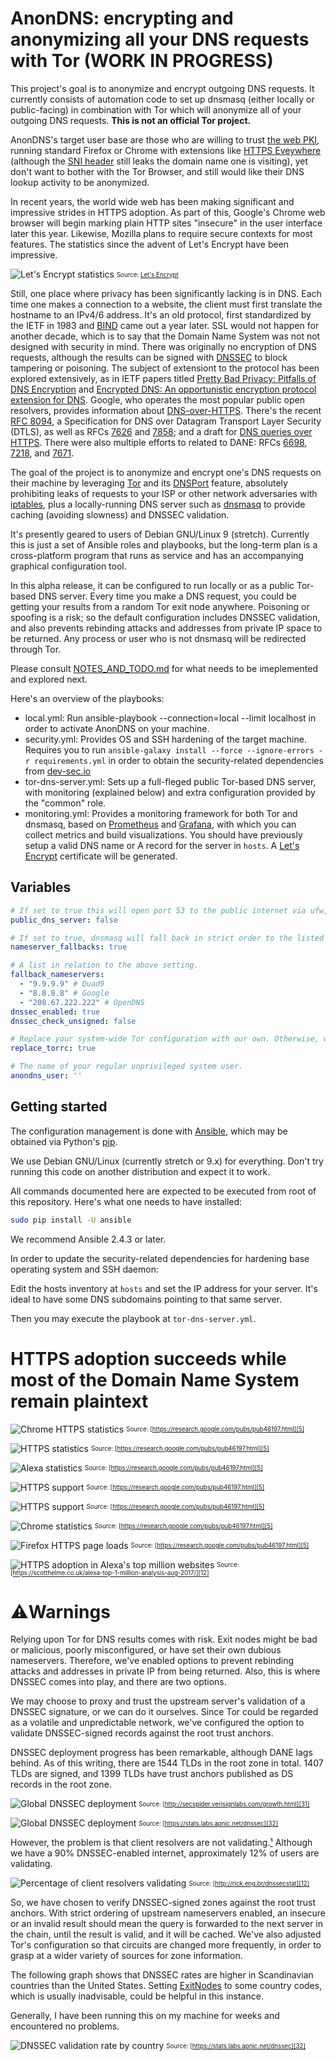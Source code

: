 # AnonDNS: encrypting and anonymizing all your DNS requests with Tor (WORK IN PROGRESS)

This project's goal is to anonymize and encrypt outgoing DNS requests. It currently consists of automation code to set up dnsmasq (either locally or public-facing) in combination with Tor which will anonymize all of your outgoing DNS requests. **This is not an official Tor project.**

AnonDNS's target user base are those who are willing to trust [the web PKI][21], running standard Firefox or Chrome with extensions like [HTTPS Eveywhere](https://www.eff.org/https-everywhere) (although the [SNI header][30] still leaks the domain name one is visiting), yet don't want to bother with the Tor Browser, and still would like their DNS lookup activity to be anonymized.

In recent years, the world wide web has been making significant and impressive strides in HTTPS adoption. As part of this, Google's Chrome web browser will begin marking plain HTTP sites "insecure" in the user interface later this year. Likewise, Mozilla plans to require secure contexts for most features. The statistics since the advent of Let's Encrypt have been impressive.

![Let's Encrypt statistics][2]
<sub><sup>
Source: [Let's Encrypt][13]
</sub></sup>

Still, one place where privacy has been significantly lacking is in DNS. Each time one makes a connection to a website, the client must first translate the hostname to an IPv4/6 address. It's an old protocol, first standardized by the IETF in 1983 and [BIND][16] came out a year later. SSL would not happen for another decade, which is to say that the Domain Name System was not not designed with security in mind. There was originally no encryption of DNS requests, although the results can be signed with [DNSSEC][18] to block tampering or poisoning. The subject of extensiont to the protocol has been explored extensively, as in IETF papers titled [Pretty Bad Privacy: Pitfalls of DNS Encryption][14] and [Encrypted DNS: An opportunistic encryption protocol extension for DNS][15]. Google, who operates the most popular public open resolvers, provides information about [DNS-over-HTTPS][17]. There's the recent [RFC 8094][3], a Specification for DNS over Datagram Transport Layer Security (DTLS), as well as RFCs [7626][19] and [7858][20]; and a draft for [DNS queries over HTTPS][21]. There were also multiple efforts to related to DANE: RFCs [6698][22], [7218][23], and [7671][24].

The goal of the project is to anonymize and encrypt one's DNS requests on their machine by leveraging [Tor](https://www.torproject.org) and its [DNSPort](https://www.torproject.org/docs/tor-manual.html.en#DNSPort) feature, absolutely prohibiting leaks of requests to your ISP or other network adversaries with [iptables](http://www.netfilter.org/projects/iptables/index.html), plus a locally-running DNS server such as [dnsmasq](http://www.thekelleys.org.uk/dnsmasq/doc.html) to provide caching (avoiding slowness) and DNSSEC validation.

It's presently geared to users of Debian GNU/Linux 9 (stretch). Currently this is just a set of Ansible roles and playbooks, but the long-term plan is a cross-platform program that runs as service and has an accompanying graphical configuration tool.

In this alpha release, it can be configured to run locally or as a public Tor-based DNS server. Every time you make a DNS request, you could be getting your results from a random Tor exit node anywhere. Poisoning or spoofing is a risk; so the default configuration includes DNSSEC validation, and also prevents rebinding attacks and addresses from private IP space to be returned. Any process or user who is not dnsmasq will be redirected through Tor.

Please consult [NOTES_AND_TODO.md](NOTES_AND_TODO.md) for what needs to be imeplemented and explored next.

Here's an overview of the playbooks:

* local.yml: Run ansible-playbook --connection=local --limit localhost in order to activate AnonDNS on your machine.
* security.yml: Provides OS and SSH hardening of the target machine. Requires you to run `ansible-galaxy install --force --ignore-errors -r requirements.yml` in order to obtain the security-related dependencies from [dev-sec.io](http://dev-sec.io)
* tor-dns-server.yml: Sets up a full-fleged public Tor-based DNS server, with monitoring (explained below) and extra configuration provided by the "common" role.
* monitoring.yml: Provides a monitoring framework for both Tor and dnsmasq, based on [Prometheus](https://prometheus.io) and [Grafana](https://grafana.com), with which you can collect metrics and build visualizations. You should have previously setup a valid DNS name or A record for the server in `hosts`. A [Let's Encrypt](https://letsencrypt.org) certificate will be generated.

## Variables

```yaml
# If set to true this will open port 53 to the public internet via ufw, and bind your ethernet interface instead of loopback..
public_dns_server: false

# If set to true, dnsmasq will fall back in strict order to the listed nameservers, when Tor fails. This is recommended.
nameserver_fallbacks: true

# A list in relation to the above setting.
fallback_nameservers:
  - "9.9.9.9" # Quad9
  - "8.8.8.8" # Google
  - "208.67.222.222" # OpenDNS
dnssec_enabled: true
dnssec_check_unsigned: false

# Replace your system-wide Tor configuration with our own. Otherwise, we'll only set the options needed to make AnonDNS work.
replace_torrc: true

# The name of your regular unprivileged system user.
anondns_user: ''
```

## Getting started

The configuration management is done with [Ansible](https://www.ansible.com/), which may be obtained via Python's [pip](https://bootstrap.pypa.io/get-pip.py).

We use Debian GNU/Linux (currently stretch or 9.x) for everything. Don't try running this code on another distribution and expect it to work.

All commands documented here are expected to be executed from root of this repository. Here's what one needs to have installed:

```bash
sudo pip install -U ansible
```

We recommend Ansible 2.4.3 or later.

In order to update the security-related dependencies for hardening base operating system and SSH daemon:

Edit the hosts inventory at `hosts` and set the IP address for your server. It's ideal to have some DNS subdomains pointing to that same server.

Then you may execute the playbook at `tor-dns-server.yml`.

# HTTPS adoption succeeds while most of the Domain Name System remain plaintext

![Chrome HTTPS statistics][4]
<sub><sup>
Source: [https://research.google.com/pubs/pub46197.html][5]
</sub></sup>

![HTTPS statistics][6]
<sub><sup>
Source: [https://research.google.com/pubs/pub46197.html][5]
</sub></sup>

![Alexa statistics][7]
<sub><sup>
Source: [https://research.google.com/pubs/pub46197.html][5]
</sub></sup>

![HTTPS support][8]
<sub><sup>
Source: [https://research.google.com/pubs/pub46197.html][5]
</sub></sup>

![HTTPS support][9]
<sub><sup>
Source: [https://research.google.com/pubs/pub46197.html][5]
</sub></sup>

![Chrome statistics][4]
<sub><sup>
Source: [https://research.google.com/pubs/pub46197.html][5]

![Firefox HTTPS page loads][10]
<sub><sup>
Source: [https://research.google.com/pubs/pub46197.html][5]
</sub></sup>

![HTTPS adoption in Alexa's top million websites][11]
<sub><sup>
Source: [https://scotthelme.co.uk/alexa-top-1-million-analysis-aug-2017/][12]
</sub></sup>

# ⚠️Warnings

Relying upon Tor for DNS results comes with risk. Exit nodes might be bad or malicious, poorly misconfigured, or have set their own dubious nameservers. Therefore, we've enabled options to prevent rebinding attacks and addresses in private IP from being returned. Also, this is where DNSSEC comes into play, and there are two options. 

We may choose to proxy and trust the upstream server's validation of a DNSSEC signature, or we can do it ourselves. Since Tor could be regarded as a volatile and unpredictable network, we've configured the option to validate DNSSEC-signed records against the root trust anchors.

DNSSEC deployment progress has been remarkable, although DANE lags behind. As of this writing, there are 1544 TLDs in the root zone in total. 1407 TLDs are signed, and 1399 TLDs have trust anchors published as DS records in the root zone. 

![Global DNSSEC deployment][26]
<sub><sup>
Source: [http://secspider.verisignlabs.com/growth.html][31]
</sub></sup>

![Global DNSSEC deployment][28]
<sub><sup>
Source: [https://stats.labs.apnic.net/dnssec][32]
</sub></sup>

However, the problem is that client resolvers are not validating.[¹][25] Although we have a 90% DNSSEC-enabled internet, approximately 12% of users are validating.

![Percentage of client resolvers validating][27]
<sub><sup>
Source: [http://rick.eng.br/dnssecstat][12]
</sub></sup>

So, we have chosen to verify DNSSEC-signed zones against the root trust anchors. With strict ordering of upstream nameservers enabled, an insecure or an invalid result should mean the query is forwarded to the next server in the chain, until the result is valid, and it will be cached. We've also adjusted Tor's configuration so that circuits are changed more frequently, in order to grasp at a wider variety of sources for zone information. 

The following graph shows that DNSSEC rates are higher in Scandinavian countries than the United States. Setting [ExitNodes](https://www.torproject.org/docs/tor-manual.html.en#ExitNodes) to some country codes, which is usually inadvisable, could be helpful in this instance.

Generally, I have been running this on my machine for weeks and encountered no problems. 

![DNSSEC validation rate by country][29]
<sub><sup>
Source: [https://stats.labs.apnic.net/dnssec][32]
</sub></sup>


[1]: https://img.cointel.pro/firefox_telemetry.png
[2]: https://img.cointel.pro/letsencrypt_stats.png
[3]: https://tools.ietf.org/html/rfc8094
[4]: https://img.cointel.pro/chrome_stats.png
[5]: https://research.google.com/pubs/pub46197.html
[6]: https://img.cointel.pro/https_stats.png
[7]: https://img.cointel.pro/alexa_stats.png
[8]: https://img.cointel.pro/https_support.png
[9]: https://img.cointel.pro/https_support_2.png
[10]: https://img.cointel.pro/firefox_page_loads.png
[11]: https://img.cointel.pro/https_adoption.png
[12]: https://scotthelme.co.uk/alexa-top-1-million-analysis-aug-2017/
[13]: https://letsencrypt.org/stats/
[14]: https://www.ietf.org/mail-archive/web/dns-privacy/current/pdfWqAIUmEl47.pdf
[15]: https://www.ietf.org/mail-archive/web/dns-privacy/current/pdfWjIXeAM9so.pdf
[16]: https://www.isc.org/downloads/bind/
[17]: https://developers.google.com/speed/public-dns/docs/dns-over-https
[18]: http://www.dnssec.net
[19]: https://tools.ietf.org/html/rfc7626
[20]: https://tools.ietf.org/html/rfc7858
[21]: https://tools.ietf.org/html/draft-ietf-doh-dns-over-https-03
[22]: https://conferences.sigcomm.org/imc/2017/papers/imc17-final227.pdf
[22]: https://tools.ietf.org/html/rfc6698
[23]: https://tools.ietf.org/html/rfc7218
[24]: https://tools.ietf.org/html/rfc7671
[25]: http://stats.research.icann.org/dns/tld_report/
[26]: https://img.cointel.pro/dnssec_growth.png
[27]: https://img.cointel.pro/dnssec_validating.png
[28]: https://img.cointel.pro/dnssec_global.png
[29]: https://img.cointel.pro/dnssec_by_country.png
[30]: https://https.cio.gov/sni/
[31]: http://secspider.verisignlabs.com/growth.html
[32]: https://stats.labs.apnic.net/dnssec
[33]: http://rick.eng.br/dnssecstat/
